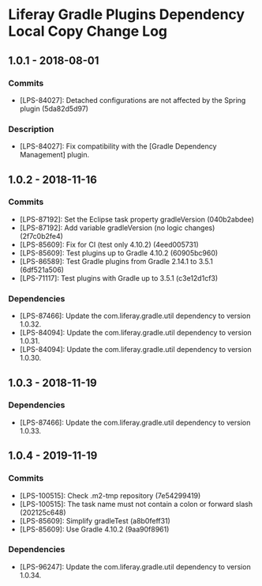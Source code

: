 # Liferay Gradle Plugins Dependency Local Copy Change Log

## 1.0.1 - 2018-08-01

### Commits
- [LPS-84027]: Detached configurations are not affected by the Spring plugin
(5da82d5d97)

### Description
- [LPS-84027]: Fix compatibility with the [Gradle Dependency Management] plugin.

## 1.0.2 - 2018-11-16

### Commits
- [LPS-87192]: Set the Eclipse task property gradleVersion (040b2abdee)
- [LPS-87192]: Add variable gradleVersion (no logic changes) (2f7c0b2fe4)
- [LPS-85609]: Fix for CI (test only 4.10.2) (4eed005731)
- [LPS-85609]: Test plugins up to Gradle 4.10.2 (60905bc960)
- [LPS-86589]: Test Gradle plugins from Gradle 2.14.1 to 3.5.1 (6df521a506)
- [LPS-71117]: Test plugins with Gradle up to 3.5.1 (c3e12d1cf3)

### Dependencies
- [LPS-87466]: Update the com.liferay.gradle.util dependency to version 1.0.32.
- [LPS-84094]: Update the com.liferay.gradle.util dependency to version 1.0.31.
- [LPS-84094]: Update the com.liferay.gradle.util dependency to version 1.0.30.

## 1.0.3 - 2018-11-19

### Dependencies
- [LPS-87466]: Update the com.liferay.gradle.util dependency to version 1.0.33.

## 1.0.4 - 2019-11-19

### Commits
- [LPS-100515]: Check .m2-tmp repository (7e54299419)
- [LPS-100515]: The task name must not contain a colon or forward slash
(202125c648)
- [LPS-85609]: Simplify gradleTest (a8b0feff31)
- [LPS-85609]: Use Gradle 4.10.2 (9aa90f8961)

### Dependencies
- [LPS-96247]: Update the com.liferay.gradle.util dependency to version 1.0.34.